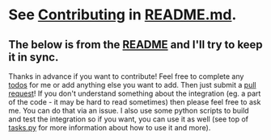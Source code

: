# See [Contributing](README.md#contributing) in [README.md](README.md).

## The below is from the [README](README.md) and I'll try to keep it in sync.

Thanks in advance if you want to contribute! Feel free to complete any [todos](#todo) for me or add anything else you want to add. Then just submit a [pull request](https://github.com/samit43/galaxy-riot-integration/pulls)! If you don't understand something about the integration (eg. a part of the code - it may be hard to read sometimes) then please feel free to ask me. You can do that via an issue. I also use some python scripts to build and test the integration so if you want, you can use it as well (see top of [tasks.py](tasks.py) for more information about how to use it and more).
